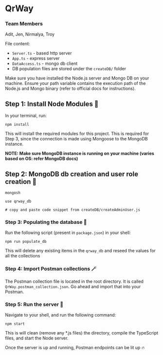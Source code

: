 
# QrWay

### Team Members
Adit, Jen, Nirmalya, Troy

File content:
* `Server.ts` - based http server
* `App.ts` - express server
* `DataAccess.ts` - mongo db client
* DB population files are stored under the `createDB/` folder

Make sure you have installed the Node.js server and Mongo DB on your machine.  Ensure your path variable contains the execution path of the Node.js and Mongo binary (refer to official docs for instructions).

## Step 1: Install Node Modules 🤠
In your terminal, run:
```shell
npm install
```
This will install the required modules for this project. This is required for Step 3, since the connection
is made using Mongoose to the MongoDB instance.

__NOTE: Make sure MongoDB instance is running on your machine (varies based on OS: refer MongoDB docs)__

## Step 2: MongoDB db creation and user role creation 🎉

```shell
mongosh

use qrway_db

# copy and paste code snippet from createDB/createAdminUser.js
```

### Step 3: Populating the database 🤩
Run the following script (present in `package.json`) in your shell:

```shell
npm run populate_db
```

This will delete any existing items in the `qrway_db` and reseed the values for all the collections

### Step 4: Import Postman collections 🪄
The Postman collection file is located in the root directory. It is called `QrWay.postman_collection.json`.
Go ahead and import that into your Postman.

### Step 5: Run the server 🚀
Navigate to your shell, and run the following command:
```shell
npm start
```

This is will clean (remove any *.js files) the directory, compile the TypeScript files, and start the Node server.

Once the server is up and running, Postman endpoints can be lit up 🔥